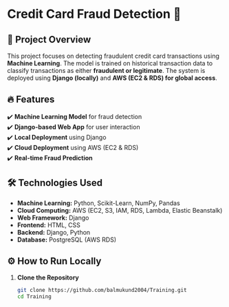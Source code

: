 # Credit Card Fraud Detection 🚀  

## 📌 Project Overview  
This project focuses on detecting fraudulent credit card transactions using **Machine Learning**. 
The model is trained on historical transaction data to classify transactions as either **fraudulent or legitimate**. 
The system is deployed using **Django (locally)** and **AWS (EC2 & RDS) for global access**.  

## 🔥 Features  
✔️ **Machine Learning Model** for fraud detection  
✔️ **Django-based Web App** for user interaction  
✔️ **Local Deployment** using Django  
✔️ **Cloud Deployment** using AWS (EC2 & RDS)  
✔️ **Real-time Fraud Prediction**  

## 🛠️ Technologies Used  
- **Machine Learning:** Python, Scikit-Learn, NumPy, Pandas  
- **Cloud Computing:** AWS (EC2, S3, IAM, RDS, Lambda, Elastic Beanstalk)  
- **Web Framework:** Django  
- **Frontend:** HTML, CSS  
- **Backend:** Django, Python  
- **Database:** PostgreSQL (AWS RDS)  

## ⚙️ How to Run Locally  
1. **Clone the Repository**  
   ```sh
   git clone https://github.com/balmukund2004/Training.git
   cd Training
